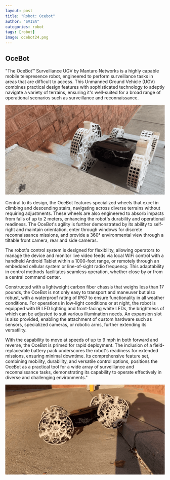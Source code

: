 ```yaml
---
layout: post
title: "Robot: Ocebot"
author: "SVISA"
categories: robot
tags: [robot]
image: ocebot24.png
---
```


## OceBot

"The OceBot™ Surveillance UGV by Mantaro Networks is a highly capable mobile telepresence robot, engineered to perform surveillance tasks in areas that are difficult to access. This Unmanned Ground Vehicle (UGV) combines practical design features with sophisticated technology to adeptly navigate a variety of terrains, ensuring it's well-suited for a broad range of operational scenarios such as surveillance and reconnaissance.

![](/assets/img/ocebot24-1.png)

Central to its design, the OceBot features specialized wheels that excel in climbing and descending stairs, navigating across diverse terrains without requiring adjustments. These wheels are also engineered to absorb impacts from falls of up to 2 meters, enhancing the robot's durability and operational readiness. The OceBot's agility is further demonstrated by its ability to self-right and maintain orientation, enter through windows for discrete reconnaissance missions, and provide a 360° environmental view through a tiltable front camera, rear and side cameras.

The robot's control system is designed for flexibility, allowing operators to manage the device and monitor live video feeds via local WiFi control with a handheld Android Tablet within a 1000-foot range, or remotely through an embedded cellular system or line-of-sight radio frequency. This adaptability in control methods facilitates seamless operation, whether close by or from a central command center.

Constructed with a lightweight carbon fiber chassis that weighs less than 17 pounds, the OceBot is not only easy to transport and maneuver but also robust, with a waterproof rating of IP67 to ensure functionality in all weather conditions. For operations in low-light conditions or at night, the robot is equipped with IR LED lighting and front-facing white LEDs, the brightness of which can be adjusted to suit various illumination needs. An expansion slot is also provided, enabling the attachment of custom hardware such as sensors, specialized cameras, or robotic arms, further extending its versatility.

With the capability to move at speeds of up to 9 mph in both forward and reverse, the OceBot is primed for rapid deployment. The inclusion of a field-replaceable battery pack underscores the robot's readiness for extended missions, ensuring minimal downtime. Its comprehensive feature set, combining mobility, durability, and versatile control options, positions the OceBot as a practical tool for a wide array of surveillance and reconnaissance tasks, demonstrating its capability to operate effectively in diverse and challenging environments."

![](/assets/img/ocebot24-2.png)